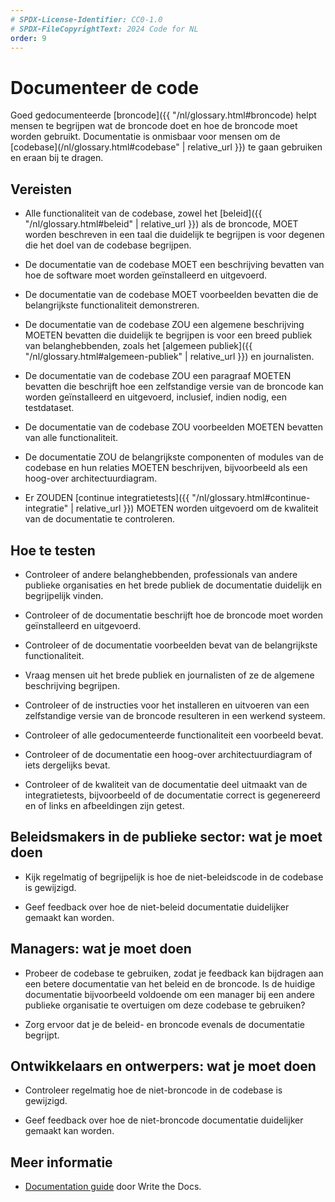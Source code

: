 ```yaml
---
# SPDX-License-Identifier: CC0-1.0
# SPDX-FileCopyrightText: 2024 Code for NL
order: 9
---
```


# Documenteer de code

Goed gedocumenteerde [broncode]({{ "/nl/glossary.html#broncode) helpt mensen te begrijpen wat de broncode doet en hoe de broncode moet worden gebruikt. Documentatie is onmisbaar voor mensen om de [codebase](/nl/glossary.html#codebase" | relative_url }}) te gaan gebruiken en eraan bij te dragen.

## Vereisten

- Alle functionaliteit van de codebase, zowel het [beleid]({{ "/nl/glossary.html#beleid" | relative_url }}) als de broncode, MOET worden beschreven in een taal die duidelijk te begrijpen is voor degenen die het doel van de codebase begrijpen.

- De documentatie van de codebase MOET een beschrijving bevatten van hoe de software moet worden geïnstalleerd en uitgevoerd.

- De documentatie van de codebase MOET voorbeelden bevatten die de belangrijkste functionaliteit demonstreren.

- De documentatie van de codebase ZOU een algemene beschrijving MOETEN bevatten die duidelijk te begrijpen is voor een breed publiek van belanghebbenden, zoals het [algemeen publiek]({{ "/nl/glossary.html#algemeen-publiek" | relative_url }}) en journalisten.

- De documentatie van de codebase ZOU een paragraaf MOETEN bevatten die beschrijft hoe een zelfstandige versie van de broncode kan worden geïnstalleerd en uitgevoerd, inclusief, indien nodig, een testdataset.

- De documentatie van de codebase ZOU voorbeelden MOETEN bevatten van alle functionaliteit.

- De documentatie ZOU de belangrijkste componenten of modules van de codebase en hun relaties MOETEN beschrijven, bijvoorbeeld als een hoog-over architectuurdiagram.

- Er ZOUDEN [continue integratietests]({{ "/nl/glossary.html#continue-integratie" | relative_url }}) MOETEN worden uitgevoerd om de kwaliteit van de documentatie te controleren.

## Hoe te testen

- Controleer of andere belanghebbenden, professionals van andere publieke organisaties en het brede publiek de documentatie duidelijk en begrijpelijk vinden.

- Controleer of de documentatie beschrijft hoe de broncode moet worden geïnstalleerd en uitgevoerd.

- Controleer of de documentatie voorbeelden bevat van de belangrijkste functionaliteit.

- Vraag mensen uit het brede publiek en journalisten of ze de algemene beschrijving begrijpen.

- Controleer of de instructies voor het installeren en uitvoeren van een zelfstandige versie van de broncode resulteren in een werkend systeem.

- Controleer of alle gedocumenteerde functionaliteit een voorbeeld bevat.

- Controleer of de documentatie een hoog-over architectuurdiagram of iets dergelijks bevat.

- Controleer of de kwaliteit van de documentatie deel uitmaakt van de integratietests, bijvoorbeeld of de documentatie correct is gegenereerd en of links en afbeeldingen zijn getest.

## Beleidsmakers in de publieke sector: wat je moet doen

- Kijk regelmatig of begrijpelijk is hoe de niet-beleidscode in de codebase is gewijzigd.

- Geef feedback over hoe de niet-beleid documentatie duidelijker gemaakt kan worden.

## Managers: wat je moet doen

- Probeer de codebase te gebruiken, zodat je feedback kan bijdragen aan een betere documentatie van het beleid en de broncode. Is de huidige documentatie bijvoorbeeld voldoende om een manager bij een andere publieke organisatie te overtuigen om deze codebase te gebruiken?

- Zorg ervoor dat je de beleid- en broncode evenals de documentatie begrijpt.

## Ontwikkelaars en ontwerpers: wat je moet doen

- Controleer regelmatig hoe de niet-broncode in de codebase is gewijzigd.

- Geef feedback over hoe de niet-broncode documentatie duidelijker gemaakt kan worden.

## Meer informatie

* [Documentation guide](https://www.writethedocs.org/guide/) door Write the Docs.
